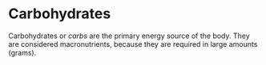 # Carbohydrates

Carbohydrates or _carbs_ are the primary energy source of the body. They are considered macronutrients, because they are required in large amounts (grams).
